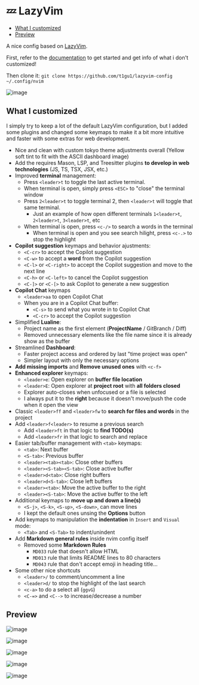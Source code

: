 # 💤 LazyVim

<!--toc:start-->

- [What I customized](#what-i-customized)
- [Preview](#preview)
<!--toc:end-->

A nice config based on [LazyVim](https://github.com/LazyVim/LazyVim).

First, refer to the [documentation](https://lazyvim.github.io/installation) to get started and get info of what i don't customized!

Then clone it: `git clone https://github.com/t1gu1/lazyvim-config ~/.config/nvim`

![image](https://github.com/user-attachments/assets/7e0d4272-f623-47d3-8e36-441282080ae0)

## What I customized

I simply try to keep a lot of the default LazyVim configuration, but I added some plugins and changed some keymaps to make it a bit more intuitive and faster with some extras for web development.

- Nice and clean with custom tokyo theme adjustments overall (Yellow soft tint to fit with the ASCII dashboard image)
- Add the requires Mason, LSP, and Treesitter plugins **to develop in web technologies** (JS, TS, TSX, JSX, etc.)
- Improved **terminal** management:
  - Press `<leader>t` to toggle the last active terminal.
  - When terminal is open, simply press `<ESC>` to "close" the terminal window
  - Press `2<leader>t` to toggle terminal 2, then `<leader>t` will toggle that same terminal.
    - Just an example of how open different terminals `1<leader>t`, `2<leader>t`, `3<leader>t`, etc
  - When terminal is open, press `<c-/>` to search a words in the terminal
    - When terminal is open and you see search hilight, press `<c-.>` to stop the highlight
- **Copilot suggestion** keymaps and behavior ajustments:
  - `<C-cr>` to accept the Copilot suggestion
  - `<C-w>` to accept a **word** from the Copilot suggestion
  - `<C-l>` or `<C-right>` to accept the Copilot suggestion and move to the next line
  - `<C-h>` or `<C-left>` to cancel the Copilot suggestion
  - `<C-]>` or `<C-[>` to ask Copilot to generate a new suggestion
- **Copilot Chat** keymaps
  - `<leader>aa` to open Copilot Chat
  - When you are in a Copilot Chat buffer:
    - `<C-s>` to send what you wrote in to Copilot Chat
    - `<C-cr>` to accept the Copilot suggestion
- Simplified **Lualine**:
  - Project name as the first element (**ProjectName** / GitBranch / Diff)
  - Removed unnecessary elements like the file name since it is already show as the buffer
- Streamlined **Dashboard**:
  - Faster project access and ordered by last "time project was open"
  - Simpler layout with only the necessary options
- **Add missing imports** and **Remove unused ones** with `<c-f>`
- **Enhanced explorer** keymaps:
  - `<leader>e`: Open explorer on **buffer file location**
  - `<leader>E`: Open explorer at **project root** with **all folders closed**
  - Explorer auto-closes when unfocused or a file is selected
  - I always put it to the **right** because it doesn't move/push the code when it open the view
- Classic `<leader>ff` and `<leader>fw` to **search for files and words** in the project
- Add `<leader>f<leader>` to resume a previous search
  - Add `<leader>ft` in that logic to **find TODO(s)**
  - Add `<leader>fr` in that logic to search and replace
- Easier tab/buffer management with `<tab>` keymaps:
  - `<tab>`: Next buffer
  - `<S-tab>`: Previous buffer
  - `<leader><tab><tab>`: Close other buffers
  - `<leader><S-tab><S-tab>`: Close active buffer
  - `<leader>d<tab>`: Close right buffers
  - `<leader>d<S-tab>`: Close left buffers
  - `<leader><tab>`: Move the active buffer to the right
  - `<leader><S-tab>`: Move the active buffer to the left
- Additional keymaps to **move up and down a line(s)**
  - `<S-j>`, `<S-k>`, `<S-up>`, `<S-down>`, can move lines
  - I kept the default ones unsing the **Options** button
- Add keymaps to manipulation the **indentation** in `Insert` and `Visual` mode:
  - `<Tab>` and `<S-Tab>` to indent/unindent
- Add **Markdown general rules** inside nvim config itself
  - Removed some **Markdown Rules**
    - `MD033` rule that doesn't allow HTML
    - `MD013` rule that limits README lines to 80 characters
    - `MD043` rule that don't accept emoji in heading title...
- Some other nice shortcuts
  - `<leader>/` to comment/uncomment a line
  - `<leader>d/` to stop the highlight of the last search
  - `<c-a>` to do a select all (`ggvG`)
  - `<C-=>` and `<C-->` to increase/decrease a number

## Preview

![image](https://github.com/user-attachments/assets/8414cbb2-4f09-4486-908a-ec544209c5c3)

![image](https://github.com/user-attachments/assets/63f81dc2-45ea-4669-a973-53b717e3dd74)

![image](https://github.com/user-attachments/assets/5d0d8d28-ac58-44fe-a7fb-6abe5103aa36)

![image](https://github.com/user-attachments/assets/6cd7dfcc-d407-4621-b471-483927a9fa7c)

![image](https://github.com/user-attachments/assets/9a32d1fb-dd03-4b45-a924-43cb2c0996d8)
